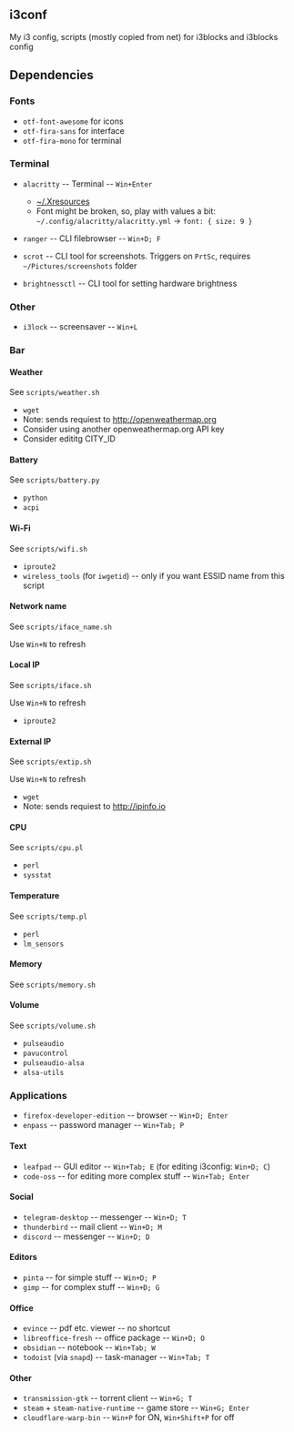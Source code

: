 ## i3conf
My i3 config, scripts (mostly copied from net) for i3blocks and i3blocks config


## Dependencies

### Fonts
* `otf-font-awesome` for icons
* `otf-fira-sans` for interface
* `otf-fira-mono` for terminal

### Terminal
* `alacritty` -- Terminal -- `Win+Enter`
  * [~/.Xresources](https://gist.github.com/meow-sokovykh/19dfb0dcb03ba9ab6324037a84f887d4)
  * Font might be broken, so, play with values a bit: `~/.config/alacritty/alacritty.yml` -> `font: { size: 9 }`

* `ranger` -- CLI filebrowser -- `Win+D; F`
* `scrot` -- CLI tool for screenshots. Triggers on `PrtSc`, requires `~/Pictures/screenshots` folder
* `brightnessctl` -- CLI tool for setting hardware brightness

### Other
* `i3lock` -- screensaver -- `Win+L`

### Bar

#### Weather

See `scripts/weather.sh`

* `wget`
* Note: sends requiest to http://openweathermap.org
* Consider using another openweathermap.org API key
* Consider edititg CITY_ID

#### Battery

See `scripts/battery.py`

* `python`
* `acpi`

#### Wi-Fi

See `scripts/wifi.sh`

* `iproute2`
* `wireless_tools` (for `iwgetid`) -- only if you want ESSID name from this script

#### Network name

See `scripts/iface_name.sh`

Use `Win+N` to refresh

#### Local IP

See `scripts/iface.sh`

Use `Win+N` to refresh

* `iproute2`

#### External IP

See `scripts/extip.sh`

Use `Win+N` to refresh

* `wget`
* Note: sends requiest to http://ipinfo.io

#### CPU

See `scripts/cpu.pl`

* `perl`
* `sysstat`

#### Temperature

See `scripts/temp.pl`

* `perl`
* `lm_sensors`

#### Memory

See `scripts/memory.sh`

#### Volume

See `scripts/volume.sh`

* `pulseaudio`
* `pavucontrol`
* `pulseaudio-alsa`
* `alsa-utils`

### Applications
* `firefox-developer-edition` -- browser -- `Win+D; Enter`
* `enpass` -- password manager -- `Win+Tab; P`

#### Text
* `leafpad` -- GUI editor -- `Win+Tab; E` (for editing i3config: `Win+D; C`)
* `code-oss` -- for editing more complex stuff -- `Win+Tab; Enter`

#### Social
* `telegram-desktop` -- messenger -- `Win+D; T`
* `thunderbird` -- mail client -- `Win+D; M`
* `discord` -- messenger -- `Win+D; D`

#### Editors
* `pinta` -- for simple stuff -- `Win+D; P`
* `gimp` -- for complex stuff -- `Win+D; G`

#### Office
* `evince` -- pdf etc. viewer -- no shortcut
* `libreoffice-fresh` -- office package -- `Win+D; O`
* `obsidian` -- notebook -- `Win+Tab; W`
* `todoist` (via `snapd`) -- task-manager -- `Win+Tab; T`

#### Other
* `transmission-gtk` -- torrent client -- `Win+G; T`
* `steam` + `steam-native-runtime` -- game store -- `Win+G; Enter`
* `cloudflare-warp-bin` -- `Win+P` for ON, `Win+Shift+P` for off
